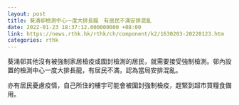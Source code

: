 ```yaml
---
layout: post
title: 葵涌邨檢測中心一度大排長龍　有居民不滿安排混亂
date: 2022-01-23 18:37:12.000000000 +08:00
link: https://news.rthk.hk/rthk/ch/component/k2/1630203-20220123.htm
categories: rthk
---
```


葵涌邨其他沒有被強制家居檢疫或圍封檢測的居民，就需要接受強制檢測。邨內設置的檢測中心一度大排長龍，有居民不滿，認為當局安排混亂。

亦有居民憂慮疫情，自己所住的樓宇可能會被圍封強制檢疫，趕緊到超巿買糧食備用。
